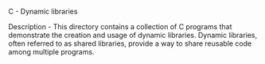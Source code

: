 C - Dynamic libraries

Description - This directory contains a collection of C programs that demonstrate the creation and usage of dynamic libraries. Dynamic libraries, often referred to as shared libraries, provide a way to share reusable code among multiple programs.
